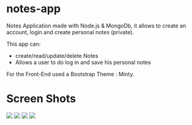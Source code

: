 # notes-app
Notes Application made with Node.js &amp; MongoDb, it allows to create an account, login and create personal notes (private).

This app can:
 - create/read/update/delete Notes
 - Allows a user to do log in and save his personal notes
 
 For the Front-End used a Bootstrap Theme : Minty.
 
 # Screen Shots
 
 <img src ="https://i.imgur.com/HJ151pC.png">
  <img src ="https://i.imgur.com/p0LLiAo.png">
 <img src ="https://i.imgur.com/n5YEAlz.png">
 <img src ="https://i.imgur.com/OUzWORa.png">
 
 
